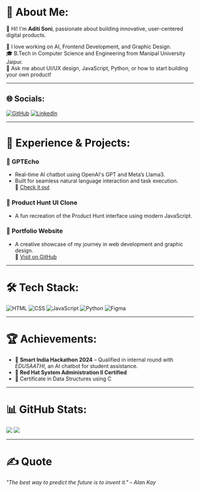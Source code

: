 # 💫 About Me:
👋 Hi! I'm **Aditi Soni**, passionate about building innovative, user-centered digital products.

🌱 I love working on AI, Frontend Development, and Graphic Design.  
🎓 B.Tech in Computer Science and Engineering from Manipal University Jaipur.  
💬 Ask me about UI/UX design, JavaScript, Python, or how to start building your own product!

---

## 🌐 Socials:
[![GitHub](https://img.shields.io/badge/GitHub-%2312100E.svg?logo=github&logoColor=white)](https://github.com/aditisoni29)
[![LinkedIn](https://img.shields.io/badge/LinkedIn-%230077B5.svg?logo=linkedin&logoColor=white)](https://www.linkedin.com/in/er-aditi-soni/)

---

# 💼 Experience & Projects:

### 🔹 **GPTEcho**
- Real-time AI chatbot using OpenAI's GPT and Meta’s Llama3.  
- Built for seamless natural language interaction and task execution.  
🔗 [Check it out](https://github.com/aditisoni29/GPTEcho)

### 🔹 **Product Hunt UI Clone**
- A fun recreation of the Product Hunt interface using modern JavaScript.

### 🔹 **Portfolio Website**
- A creative showcase of my journey in web development and graphic design.  
🔗 [Visit on GitHub](https://github.com/aditisoni29/Portfolio)

---

# 🛠 Tech Stack:
![HTML](https://img.shields.io/badge/html5-%23E34F26.svg?style=for-the-badge&logo=html5&logoColor=white)
![CSS](https://img.shields.io/badge/css3-%231572B6.svg?style=for-the-badge&logo=css3&logoColor=white)
![JavaScript](https://img.shields.io/badge/javascript-%23323330.svg?style=for-the-badge&logo=javascript&logoColor=%23F7DF1E)
![Python](https://img.shields.io/badge/python-3670A0?style=for-the-badge&logo=python&logoColor=ffdd54)
![Figma](https://img.shields.io/badge/figma-%23F24E1E.svg?style=for-the-badge&logo=figma&logoColor=white)

---

# 🏆 Achievements:
- 🥇 **Smart India Hackathon 2024** – Qualified in internal round with *EDUSAATHI*, an AI chatbot for student assistance.
- 🥈 **Red Hat System Administration II Certified**
- 📜 Certificate in Data Structures using C

---

# 📊 GitHub Stats:
![](https://github-readme-stats.vercel.app/api?username=aditisoni29&theme=radical&hide_border=false&include_all_commits=true&count_private=true)
![](https://github-readme-stats.vercel.app/api/top-langs/?username=aditisoni29&theme=radical&hide_border=false&layout=compact)

---

# ✍️ Quote
_"The best way to predict the future is to invent it." – Alan Kay_
